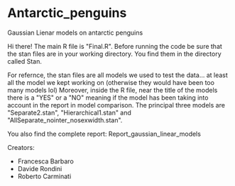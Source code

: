 # Antarctic_penguins
Gaussian Lienar models on antarctic penguins  

Hi there! The main R file is "Final.R". Before running the code be sure 
that the stan files are in your working directory. You find them in the directory called
Stan.  

For refernce, the stan files are all models we used to test the data... at least all the model we kept working on (otherwise they would have been too many models lol)
Moreover, inside the R file, near the title of the models there is a "YES" or a "NO" meaning if the model has been taking into account in the report in model comparison.
The principal three models are "Separate2.stan", "Hierarchical1.stan" and "AllSeparate_nointer_nosexwidth.stan".


You also find the complete report: Report_gaussian_linear_models


Creators: 
* Francesca Barbaro
* Davide Rondini
* Roberto Carminati
